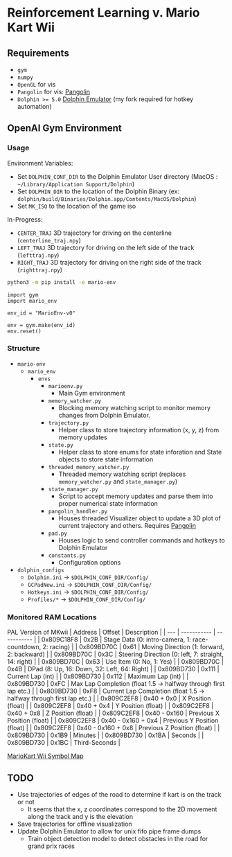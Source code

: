 # Reinforcement Learning v. Mario Kart Wii

## Requirements

* `gym`
* `numpy`
* `OpenGL` for vis
* `Pangolin` for vis: [Pangolin](https://github.com/JackWBoynton/pangolin)
* `Dolphin >= 5.0` [Dolphin Emulator](https://github.com/JackWBoynton/dolphin) (my fork required for hotkey automation)

## OpenAI Gym Environment

### Usage

Environment Variables:

* Set `DOLPHIN_CONF_DIR` to the Dolphin Emulator User directory (MacOS : `~/Library/Application Support/Dolphin`)
* Set `DOLPHIN_DIR` to the location of the Dolphin Binary (ex: `dolphin/build/Binaries/Dolphin.app/Contents/MacOS/Dolphin`)
* Set `MK_ISO` to the location of the game iso

In-Progress:

* `CENTER_TRAJ` 3D trajectory for driving on the centerline (`centerline_traj.npy`)
* `LEFT_TRAJ` 3D trajectory for driving on the left side of the track (`lefttraj.npy`)
* `RIGHT_TRAJ` 3D trajectory for driving on the right side of the track (`righttraj.npy`)

```bash
python3 -m pip install -e mario-env
```

```python3
import gym
import mario_env

env_id = "MarioEnv-v0"

env = gym.make(env_id)
env.reset()
```

### Structure

* `mario-env`
  * `mario_env`
    * `envs`
      * `marioenv.py`
        * Main Gym environment
      * `memory_watcher.py`
        * Blocking memory watching script to monitor memory changes from Dolphin Emulator.
      * `trajectory.py`
        * Helper class to store trajectory information (x, y, z) from memory updates
      * `state.py`
        * Helper class to store enums for state inforation and State objects to store state information
      * `threaded_memory_watcher.py`
        * Threaded memory watching script (replaces `memory_watcher.py` and `state_manager.py`)
      * `state_manager.py`
        * Script to accept memory updates and parse them into proper numerical state information
      * `pangolin_handler.py`
        * Houses threaded Visualizer object to update a 3D plot of current trajectory and others. Requires [Pangolin](https://github.com/JackWBoynton/pangolin)
      * `pad.py`
        * Houses logic to send controller commands and hotkeys to Dolphin Emulator
      * `constants.py`
        * Configuration options
* `dolphin_configs`
  * `Dolphin.ini` -> `$DOLPHIN_CONF_DIR/Config/`
  * `GCPadNew.ini` -> `$DOLPHIN_CONF_DIR/Config/`
  * `Hotkeys.ini` -> `$DOLPHIN_CONF_DIR/Config/`
  * `Profiles/*` -> `$DOLPHIN_CONF_DIR/Config/`

### Monitored RAM Locations

PAL Version of MKwii
| Address | Offset   | Description |
| --- | -----------  | ----------- |
| 0x809C18F8 | 0x2B  |  Stage Data (0: intro-camera, 1: race-countdown, 2: racing) |
| 0x809BD70C | 0x61  |  Moving Direction (1: forward, 2: backward) |
| 0x809BD70C | 0x3C  |  Steering Direction (0: left, 7: straight, 14: right) |
| 0x809BD70C | 0x63  |  Use Item (0: No, 1: Yes) |
| 0x809BD70C | 0x4B  |  DPad (8: Up, 16: Down, 32: Left, 64: Right) |
| 0x809BD730 | 0x111 |  Current Lap (int) |
| 0x809BD730 | 0x112 |  Maximum Lap (int) |
| 0x809BD730 | 0xFC  |  Max Lap Completion (float 1.5 -> halfway through first lap etc.)  |
| 0x809BD730 | 0xF8  |  Current Lap Completion (float 1.5 -> halfway through first lap etc.)  |
| 0x809C2EF8 | 0x40 + 0x0  |  X Position (float)  |
| 0x809C2EF8 | 0x40 + 0x4  |  Y Position (float)  |
| 0x809C2EF8 | 0x40 + 0x8  |  Z Position (float)  |
| 0x809C2EF8 | 0x40 - 0x160  |  Previous X Position (float)  |
| 0x809C2EF8 | 0x40 - 0x160 + 0x4 |  Previous Y Position (float)  |
| 0x809C2EF8 | 0x40 - 0x160 + 0x8 |  Previous Z Position (float)  |
| 0x809BD730 | 0x1B9 |  Minutes  |
| 0x809BD730 | 0x1BA |  Seconds  |
| 0x809BD730 | 0x1BC |  Third-Seconds  |

[MarioKart Wii Symbol Map](https://docs.google.com/spreadsheets/d/1gA5WmnEbPAeA1Lq4XUJg9qDwawky9hpNUv2n1wWRwno/edit#gid=1610171642)

## TODO

* Use trajectories of edges of the road to determine if kart is on the track or not
  * It seems that the x, z coordinates correspond to the 2D movement along the track and y is the elevation
* Save trajectories for offline visualization
* Update Dolphin Emulator to allow for unix fifo pipe frame dumps
  * Train object detection model to detect obstacles in the road for grand prix races
